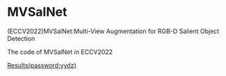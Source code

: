 # MVSalNet
(ECCV2022)MVSalNet:Multi-View Augmentation for RGB-D Salient Object Detection

The code of MVSalNet in ECCV2022

[Results(password:yydz)](https://pan.baidu.com/s/1ZwWBvH0GhRxdsT02CMvGqg) 
